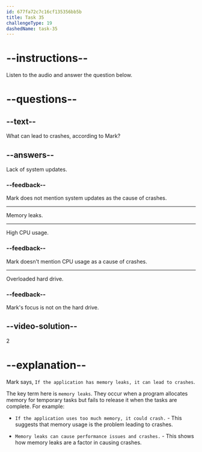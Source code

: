 ```yaml
---
id: 677fa72c7c16cf135356bb5b
title: Task 35
challengeType: 19
dashedName: task-35
---
```


<!-- (audio) Mark: If the application has memory leaks, it can lead to crashes. -->

# --instructions--

Listen to the audio and answer the question below.

# --questions--

## --text--

What can lead to crashes, according to Mark?

## --answers--

Lack of system updates.

### --feedback--

Mark does not mention system updates as the cause of crashes.

---

Memory leaks.

---

High CPU usage.

### --feedback--

Mark doesn't mention CPU usage as a cause of crashes.

---

Overloaded hard drive.

### --feedback--

Mark's focus is not on the hard drive.

## --video-solution--

2

# --explanation--

Mark says, `If the application has memory leaks, it can lead to crashes`.

The key term here is `memory leaks`. They occur when a program allocates memory for temporary tasks but fails to release it when the tasks are complete. For example:

- `If the application uses too much memory, it could crash.` - This suggests that memory usage is the problem leading to crashes.

- `Memory leaks can cause performance issues and crashes.` - This shows how memory leaks are a factor in causing crashes.
